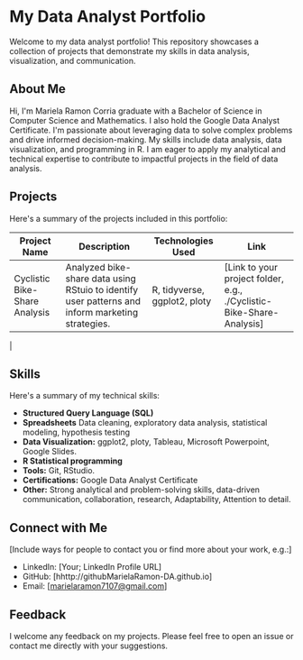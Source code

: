 # My Data Analyst Portfolio

Welcome to my data analyst portfolio! This repository showcases a collection of projects that demonstrate my skills in data analysis, visualization, and communication.

## About Me

Hi, I'm Mariela Ramon Corria graduate with a Bachelor of Science in Computer Science and Mathematics. I also hold the Google Data Analyst Certificate. I'm passionate about leveraging data to solve complex problems and drive informed decision-making. My skills include data analysis, data visualization, and programming in R. I am eager to apply my analytical and technical expertise to contribute to impactful projects in the field of data analysis.

## Projects

Here's a summary of the projects included in this portfolio:

| Project Name                               | Description                                                                     | Technologies Used             | Link                                           |
| ------------------------------------------ | ------------------------------------------------------------------------------- | ----------------------------- | ---------------------------------------------- |
| Cyclistic Bike-Share Analysis              | Analyzed bike-share data using RStuio to identify user patterns and inform marketing strategies. | R, tidyverse, ggplot2, ploty        | [Link to your project folder, e.g.,  ./Cyclistic-Bike-Share-Analysis] |
| 

## Skills

Here's a summary of my technical skills:

* **Structured Query Language (SQL)** 
* **Spreadsheets** Data cleaning, exploratory data analysis, statistical modeling, hypothesis testing
* **Data Visualization:** ggplot2, ploty, Tableau, Microsoft Powerpoint, Google Slides.
* **R Statistical programming** 
* **Tools:** Git, RStudio.
* **Certifications:** Google Data Analyst Certificate
* **Other:** Strong analytical and problem-solving skills, data-driven communication, collaboration, research, Adaptability, Attention to detail.

## Connect with Me

[Include ways for people to contact you or find more about your work, e.g.:]

* LinkedIn: [Your; LinkedIn Profile URL]
* GitHub: [hhttp://githubMarielaRamon-DA.github.io]
* Email: [marielaramon7107@gmail.com]

## Feedback

I welcome any feedback on my projects. Please feel free to open an issue or contact me directly with your suggestions.
